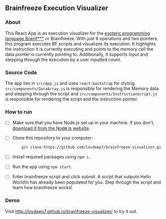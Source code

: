 ## Brainfreeze Execution Visualizer

### About

This React App is an execution visualizer for the [esoteric programming language Brainf\*\*\*](https://esolangs.org/wiki/Brainfuck) or Brainfreeze. With just 8 operations and two pointers, this program executes BF scripts and visualizes its execution. It highlights the instruction it is currently executing and points to the memory cell the data pointer is currently pointing to. Additionally, it supports input and stepping through the execution by a user inputted count. 

### Source Code

The app lies in `src/App.js` and uses `react-bootstrap` for styling. `src/components/DataArray.js` is responsible for rendering the Memory data and stepping through the script and `src/components/InstructionScript.js` is responsible for rendering the script and the instruction pointer. 

### How to run

- [ ] Make sure that you have Node.js set up in your machine. If you don't, [download it from the Node.js website](https://nodejs.org/en/download/). 

- [ ] Clone this repository to your computer:

	```bash
		git clone https://github.com/lovdeep7/brainfreeze-visualizer.git
	```
- [ ] Install required packages using `npm i`.
- [ ] Run the app using `npm start`.
- [ ] Enter brainfreeze script and click submit. A script that outputs Hello World\n has already been populated for you. Step through the script and learn how brainfreeze works! 

### Demo
Visit http://lovdeep7.github.io/brainfreeze-visualizer/ to try it out.

